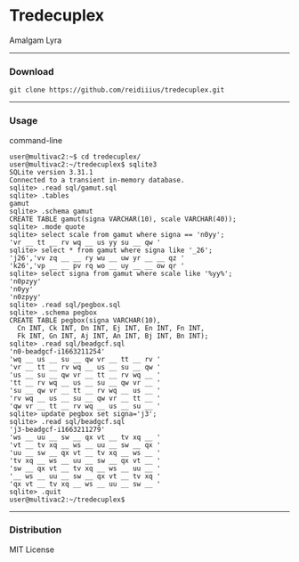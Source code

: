 # Tredecuplex
Amalgam Lyra

---

### Download

    git clone https://github.com/reidiiius/tredecuplex.git

---

### Usage
command-line

    user@multivac2:~$ cd tredecuplex/
    user@multivac2:~/tredecuplex$ sqlite3
    SQLite version 3.31.1
    Connected to a transient in-memory database.
    sqlite> .read sql/gamut.sql
    sqlite> .tables
    gamut
    sqlite> .schema gamut
    CREATE TABLE gamut(signa VARCHAR(10), scale VARCHAR(40));
    sqlite> .mode quote
    sqlite> select scale from gamut where signa == 'n0yy';
    'vr __ tt __ rv wq __ us yy su __ qw '
    sqlite> select * from gamut where signa like '_26';
    'j26','vv zq __ __ ry wu __ uw yr __ __ qz '
    'k26','vp __ __ pv rq wo __ uy __ __ ow qr '
    sqlite> select signa from gamut where scale like '%yy%';
    'n0pzyy'
    'n0yy'
    'n0zpyy'
    sqlite> .read sql/pegbox.sql
    sqlite> .schema pegbox
    CREATE TABLE pegbox(signa VARCHAR(10),
      Cn INT, Ck INT, Dn INT, Ej INT, En INT, Fn INT,
      Fk INT, Gn INT, Aj INT, An INT, Bj INT, Bn INT);
    sqlite> .read sql/beadgcf.sql
    'n0-beadgcf-i1663211254'
    'wq __ us __ su __ qw vr __ tt __ rv '
    'vr __ tt __ rv wq __ us __ su __ qw '
    'us __ su __ qw vr __ tt __ rv wq __ '
    'tt __ rv wq __ us __ su __ qw vr __ '
    'su __ qw vr __ tt __ rv wq __ us __ '
    'rv wq __ us __ su __ qw vr __ tt __ '
    'qw vr __ tt __ rv wq __ us __ su __ '
    sqlite> update pegbox set signa='j3';
    sqlite> .read sql/beadgcf.sql
    'j3-beadgcf-i1663211279'
    'ws __ uu __ sw __ qx vt __ tv xq __ '
    'vt __ tv xq __ ws __ uu __ sw __ qx '
    'uu __ sw __ qx vt __ tv xq __ ws __ '
    'tv xq __ ws __ uu __ sw __ qx vt __ '
    'sw __ qx vt __ tv xq __ ws __ uu __ '
    '__ ws __ uu __ sw __ qx vt __ tv xq '
    'qx vt __ tv xq __ ws __ uu __ sw __ '
    sqlite> .quit
    user@multivac2:~/tredecuplex$

---

### Distribution
MIT License

